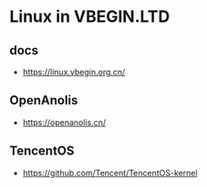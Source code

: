 # Linux in VBEGIN.LTD

## docs
- https://linux.vbegin.org.cn/

## OpenAnolis
- https://openanolis.cn/

## TencentOS
- https://github.com/Tencent/TencentOS-kernel